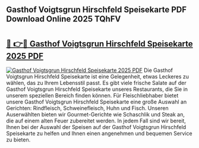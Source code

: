 ## Gasthof Voigtsgrun Hirschfeld Speisekarte PDF Download Online 2025 TQhFV

# <h2><a href="http://gc7afi.nevu.top/?p=Gasthof+Voigtsgrun+Hirschfeld+Speisekarte">🔗 👉🔴 Gasthof Voigtsgrun Hirschfeld Speisekarte 2025 PDF</a></h2>

[![Gasthof Voigtsgrun Hirschfeld Speisekarte 2025 PDF](https://i.imgur.com/dBaPXMq.png)](http://gc7afi.nevu.top/?p=Gasthof+Voigtsgrun+Hirschfeld+Speisekarte)
Die Gasthof Voigtsgrun Hirschfeld Speisekarte ist eine Gelegenheit, etwas Leckeres zu wählen, das zu Ihrem Lebensstil passt. Es gibt viele frische Salate auf der Gasthof Voigtsgrun Hirschfeld Speisekarte unseres Restaurants, die Sie in unserem speziellen Bereich finden können. Für Fleischliebhaber bietet unsere Gasthof Voigtsgrun Hirschfeld Speisekarte eine große Auswahl an Gerichten: Rindfleisch, Schweinefleisch, Huhn und Fisch. Unseren Auserwählten bieten wir Gourmet-Gerichte wie Schaschlik und Steak an, die auf einem alten Feuer zubereitet werden. In jedem Fall sind wir bereit, Ihnen bei der Auswahl der Speisen auf der Gasthof Voigtsgrun Hirschfeld Speisekarte zu helfen und Ihnen einen angenehmen und bequemen Service zu bieten.
